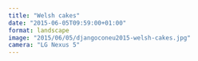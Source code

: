 ```yaml
---
title: "Welsh cakes"
date: "2015-06-05T09:59:00+01:00"
format: landscape
image: "2015/06/05/djangoconeu2015-welsh-cakes.jpg"
camera: "LG Nexus 5"
---
```


